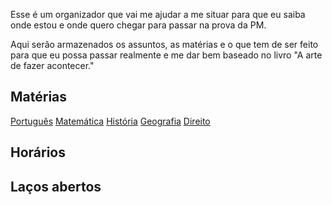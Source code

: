 Esse é um organizador que vai me ajudar a me situar para que eu saiba onde estou e onde quero chegar para passar na prova da PM. 

Aqui serão armazenados os assuntos, as matérias e o que tem de ser feito para que eu possa passar realmente e me dar bem baseado no livro "A arte de fazer acontecer."

## Matérias

[Português](Português.md)
[Matemática](Matemática.md)
[História](História.md)
[Geografia](Geografia.md)
[Direito](Direito.md) 

## Horários


## Laços abertos


